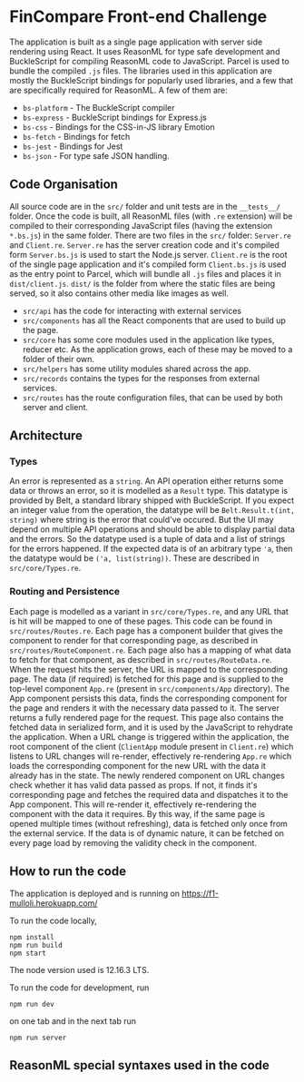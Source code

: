 # FinCompare Front-end Challenge

The application is built as a single page application with server side rendering using React. It uses ReasonML for type safe development and BuckleScript for compiling ReasonML code to JavaScript. Parcel is used to bundle the compiled `.js` files.
The libraries used in this application are mostly the BuckleScript bindings for popularly used libraries, and a few that are specifically required for ReasonML. A few of them are:

* `bs-platform` - The BuckleScript compiler
* `bs-express` - BuckleScript bindings for Express.js
* `bs-css` - Bindings for the CSS-in-JS library Emotion
* `bs-fetch` - Bindings for fetch
* `bs-jest` - Bindings for Jest
* `bs-json` - For type safe JSON handling.

## Code Organisation
All source code are in the `src/` folder and unit tests are in the `__tests__/` folder. Once the code is built, all ReasonML files (with `.re` extension) will be compiled to their corresponding JavaScript files (having the extension `*.bs.js`) in the same folder. 
There are two files in the `src/` folder: `Server.re` and `Client.re`. `Server.re` has the server creation code and it's compiled form `Server.bs.js` is used to start the Node.js server. `Client.re` is the root of the single page application and it's compiled form `Client.bs.js` is used as the entry point to Parcel, which will bundle all `.js` files and places it in `dist/client.js`. `dist/` is the folder from where the static files are being served, so it also contains other media like images as well.

* `src/api` has the code for interacting with external services
* `src/components` has all the React components that are used to build up the page.
* `src/core` has some core modules used in the application like types, reducer etc. As the application grows, each of these may be moved to a folder of their own. 
* `src/helpers` has some utility modules shared across the app.
* `src/records` contains the types for the responses from external services.
* `src/routes` has the route configuration files, that can be used by both server and client.

## Architecture
### Types
An error is represented as a `string`. An API operation either returns some data or throws an error, so it is modelled as a `Result` type. This datatype is provided by Belt, a standard library shipped with BuckleScript. If you expect an integer value from the operation, the datatype will be `Belt.Result.t(int, string)` where string is the error that could've occured.
But the UI may depend on multiple API operations and should be able to display partial data and the errors. So the datatype used is a tuple of data and a list of strings for the errors happened. If the expected data is of an arbitrary type `'a`, then the datatype would be `('a, list(string))`. These are described in `src/core/Types.re`.

### Routing and Persistence
Each page is modelled as a variant in `src/core/Types.re`, and any URL that is hit will be mapped to one of these pages. This code can be found in `src/routes/Routes.re`.
Each page has a component builder that gives the component to render for that corresponding page, as described in `src/routes/RouteComponent.re`. Each page also has a mapping of what data to fetch for that component, as described in `src/routes/RouteData.re`.
When the request hits the server, the URL is mapped to the corresponding page. The data (if required) is fetched for this page and is supplied to the top-level component `App.re` (present in `src/components/App` directory). The App component persists this data, finds the corresponding component for the page and renders it with the necessary data passed to it. The server returns a fully rendered page for the request.
This page also contains the fetched data in serialized form, and it is used by the JavaScript to rehydrate the application.
When a URL change is triggered within the application, the root component of the client (`ClientApp` module present in `Client.re`) which listens to URL changes will re-render, effectively re-rendering `App.re` which loads the corresponding component for the new URL with the data it already has in the state. The newly rendered component on URL changes check whether it has valid data passed as props. If not, it finds it's corresponding page and fetches the required data and dispatches it to the App component. This will re-render it, effectively re-rendering the component with the data it requires.
By this way, if the same page is opened multiple times (without refreshing), data is fetched only once from the external service. If the data is of dynamic nature, it can be fetched on every page load by removing the validity check in the component.

## How to run the code
The application is deployed and is running on https://f1-mulloli.herokuapp.com/

To run the code locally, 

```
npm install
npm run build
npm start
```
The node version used is 12.16.3 LTS.

To run the code for development, run

```
npm run dev
```
on one tab and in the next tab run
```
npm run server
```

## ReasonML special syntaxes used in the code

